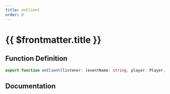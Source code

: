 ```yaml
---
title: onClient
order: 0
---
```


# {{ $frontmatter.title }}

## Function Definition

```ts
export function onClient(listener: (eventName: string, player: Player, ...args: any[]) => void): void;
```

## Documentation

<!--@include: ./parts/onClient.md-->
